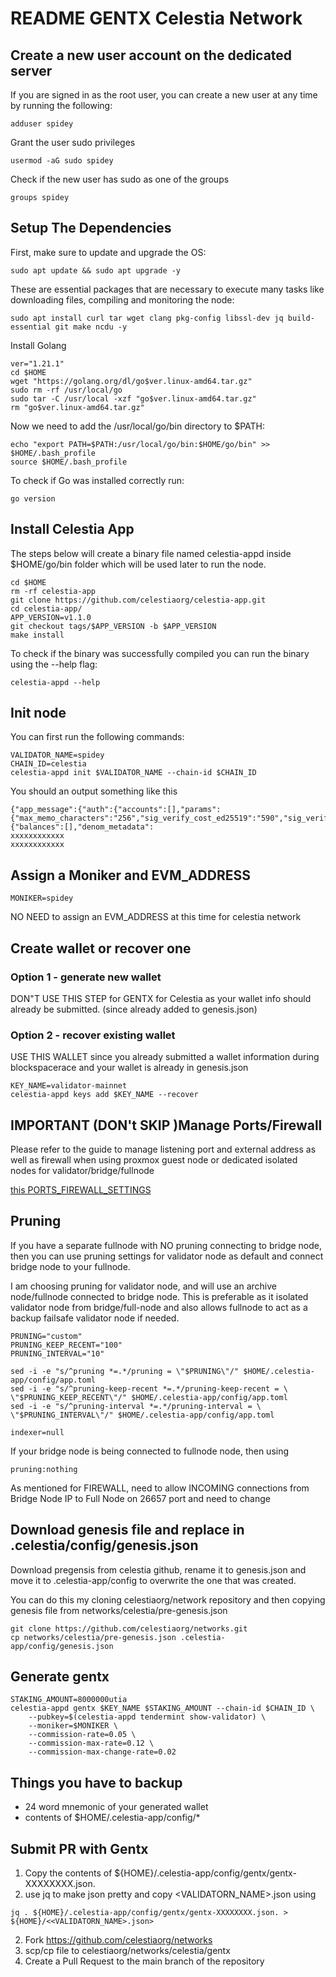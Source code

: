 #  README GENTX Celestia Network

## Create a new user account on the dedicated server

If you are signed in as the root user, you can create a new user at any time by running the following:

```
adduser spidey

```

Grant the user sudo privileges

```
usermod -aG sudo spidey

```

Check if the new user has sudo as one of the groups

```
groups spidey
```


## Setup The Dependencies

First, make sure to update and upgrade the OS:

```
sudo apt update && sudo apt upgrade -y

```

These are essential packages that are necessary to execute many tasks like downloading files, compiling and monitoring the node:

```
sudo apt install curl tar wget clang pkg-config libssl-dev jq build-essential git make ncdu -y

```


Install Golang

```
ver="1.21.1"
cd $HOME 
wget "https://golang.org/dl/go$ver.linux-amd64.tar.gz" 
sudo rm -rf /usr/local/go 
sudo tar -C /usr/local -xzf "go$ver.linux-amd64.tar.gz" 
rm "go$ver.linux-amd64.tar.gz" 
```

Now we need to add the /usr/local/go/bin directory to $PATH:

```
echo "export PATH=$PATH:/usr/local/go/bin:$HOME/go/bin" >> $HOME/.bash_profile
source $HOME/.bash_profile
```

To check if Go was installed correctly run:

```
go version

```

## Install Celestia App
The steps below will create a binary file named celestia-appd inside $HOME/go/bin folder which will be used later to run the node.

```
cd $HOME
rm -rf celestia-app
git clone https://github.com/celestiaorg/celestia-app.git
cd celestia-app/
APP_VERSION=v1.1.0
git checkout tags/$APP_VERSION -b $APP_VERSION
make install
```

To check if the binary was successfully compiled you can run the binary using the --help flag:

```
celestia-appd --help

```

## Init node

You can first run the following commands:

```
VALIDATOR_NAME=spidey
CHAIN_ID=celestia
celestia-appd init $VALIDATOR_NAME --chain-id $CHAIN_ID
```

You should an output something like this

```
{"app_message":{"auth":{"accounts":[],"params":{"max_memo_characters":"256","sig_verify_cost_ed25519":"590","sig_verify_cost_secp256k1":"1000","tx_sig_limit":"7","tx_size_cost_per_byte":"10"}},"bank":{"balances":[],"denom_metadata":
xxxxxxxxxxxx
xxxxxxxxxxxx
```

## Assign a Moniker and EVM_ADDRESS

```
MONIKER=spidey
```

NO NEED to assign an EVM_ADDRESS at this time for celestia network
<!-- %EVM_ADDRESS=<YOUR_ETH_ADDRESS_GOES_HERE> -->


## Create wallet or recover one

### Option 1 - generate new wallet

DON"T USE THIS STEP for GENTX for Celestia as your wallet info should already be submitted. (since already added to genesis.json)

<!-- ```
celestia-appd config keyring-backend test
```


```
KEY_NAME=validator
celestia-appd keys add $KEY_NAME
```

Sample output

```
- address: celestia1q4qtpgw9m6l4ezj6v0pc7l79eq7fpd83c9hnjq
  name: validator
  xxxxx
  xxxxx
```


Copy the wallet seed phrase and keep in secure place

Another IMPORTANT but optional action is backup your Validator_priv_key:

```
tar -czvf validator_key.tar.gz .celestia-app/config/*_key.json
gpg -o validator_key.tar.gz.gpg -ca validator_key.tar.gz
rm validator_key.tar.gz
```  -->

### Option 2 - recover existing wallet

USE THIS WALLET since you already submitted a wallet information during blockspacerace and your wallet is already in genesis.json

```
KEY_NAME=validator-mainnet
celestia-appd keys add $KEY_NAME --recover
```

<!-- ## Add genesis account -->

<!-- NO NEED for this step, since the genesis.json file already contains the balance for the address -->

<!-- ```
CELES_AMOUNT="8000000utia"
celestia-appd add-genesis-account $KEY_NAME $CELES_AMOUNT
``` -->


## IMPORTANT (DON't SKIP )Manage Ports/Firewall

Please refer to the guide to manage listening port and external address as well as firewall when using proxmox guest node or dedicated isolated nodes for validator/bridge/fullnode

[this PORTS_FIREWALL_SETTINGS](../ports_firewall_settings.md)

<!-- ## MANAGE PORTS (IMPORTANT) (Config.toml file edits) 

Add your public IP, port information to the list of external address and also configure laddr ports

### 1.  Default Listening address/port (P2P) for p2p connection (26656) in config.toml, 

Check/Modify default LISTENING port 26656 for p2p connection if setting validator on guest proxmox node

(a) You can keep this address to be the default address 26656, if using a dedicated node and no conflict between ports (fresh cloud node without anything else running on it now or in future). This is good choice if you have a separate node hosted on a separate server and port 26656 will not be in conflict.

Hence in config.toml I will keep under P2P configuration to be default

```
laddr = 0:0:0:0:26656
```
```
#######################################################
###           P2P Configuration Options             ###
#######################################################
[p2p]

# Address to listen for incoming connections
laddr = "tcp://0.0.0.0:26656"
```

(b) If you wish to install validator/fullnode as a guest node (proxmox guest), you can edit the default LISTENING p2p port for validator/fullnode from 26656 be 26603 (in case 26656 is taken). This is desirable say if you want multiple testnets of celestia, to be run as different guest nodes and all need access to 26656. This changes the default port for listening for p2p connection for validator from 26656 to 26603. This is important if you are using say a proxmox guest node for validator and using natting to map ports from guest to host node. Here note that you will also need to setup natting from guest port 26603 to Host port 26603. If you have firewall, you need to open 26603 port in firewall.


Hence in config.toml I will change under P2P configuration

```
laddr = 0:0:0:0:26603
```

This will change the entry to something like this

```
#######################################################
###           P2P Configuration Options             ###
#######################################################
[p2p]

# Address to listen for incoming connections
laddr = "tcp://0.0.0.0:26603"
```

### 2.  EXTERNAL address (P2P), Add HOST IP/Public IP to the list of external address in config.toml, this is essential for outgoing connections.

Here I will add my HOST_IP and port to external_address under P2P configuration

(a) In case of hosting on a separate dedicated node, use PUBLIC IP (one from -ifconfig) and port same as p2p port 

```
external_address=<PUBLIC_IP>:26656
```

When both of these are setup it will look like below:

```
#######################################################
###           P2P Configuration Options             ###
#######################################################
[p2p]

# Address to listen for incoming connections
laddr = "tcp://0.0.0.0:26656"

# Address to advertise to peers for them to dial
# If empty, will use the same port as the laddr,
# and will introspect on the listener or use UPnP
# to figure out the address. ip and port are required
# example: 159.89.10.97:26656

external_address = "<YOUR_HOST_IP>:26656"
```

(b) In case of hosting on a guest proxmox node use this as the HOST_IP (ip corresponding to host of proxmox server which is also the public IP address) and port same as default LISTENING p2p port chosen (26603 chosen before)


```
external_address=<YOUR_HOST_IP>:26603
```

When both of these are setup it will look like below:

```
#######################################################
###           P2P Configuration Options             ###
#######################################################
[p2p]

# Address to listen for incoming connections
laddr = "tcp://0.0.0.0:26603"

# Address to advertise to peers for them to dial
# If empty, will use the same port as the laddr,
# and will introspect on the listener or use UPnP
# to figure out the address. ip and port are required
# example: 159.89.10.97:26656

external_address = "<PROXMOX_HOST_IP>:26603"
```

### 3.  LISTENING address for RPC. If you are going to run a bridge node and need to connect it to validator/fullnode, you also need to allow port 26657 (default rpc port) from your validator/fullnode node to be able to accessed by your bridge node.

You can do this by setting laddr in RPC SERVER CONNECTIONs as 

```
laddr = 0:0:0:0:26657

```

This will change the setting as follows:
```
#######################################################################
###                 Advanced Configuration Options                  ###
#######################################################################

#######################################################
###       RPC Server Configuration Options          ###
#######################################################
[rpc]

# TCP or UNIX socket address for the RPC server to listen on
laddr = "tcp://0.0.0.0:26657"
```

REMEMBER, if FIREWALL is ENABLED, you need to allow BRIDGE NODE IP to be able to access FullNode/Validator NODE port 26657 (See Firewall rules below)

## FIREWALL: Setting up firewall when hosting validator on proxmox guest node/ vs separate server node (one can use ufw too)

Proxmox firewall configurations only allow to proxmox instance
### 1.  OPEN SSH port 22 on guest node 

Settings for Proxmox firewall (via GUI interface):
Here DESTINATION port (D.Port) is 22, interface: net0, Protocol: tcp, ACTION: accept, TYPE:in

Setting for ufw:
sudo ufw allow ssh

### (2a) OPEN DEFAULT listening port for p2p connection, 26656 
Settings for ufw:
sudo ufw allow 26656

OR

### (2b) PROXMOX GUEST NODE only, OPEN user specified listening port for p2p connection (set above), 26603 on guest node (when P2P default port has been changed)

Settings for Proxmox firewall (via GUI interface):
Here DESTINATION port (D.Port) is 26603, interface: net0, Protocol: tcp, ACTION: accept, TYPE:in

Settings for ufw:
sudo ufw allow 26603

###  3. OPEN listening port p2p connection, 26603 on host node (if firewall enabled on host)

###  4. (IMPORTANT IF BRIDGE NODE IS CONNECTING TO THIS VALIDATOR/FULLNODE) OPEN RPC listening port 26657 ONLY to bridge node IP (SOURCE)
Settings for Proxmox firewall (via GUI interface):
Here DESTINATION port (D.Port) is 26657, SOURCE: <BRIDGE_NODE_IP> interface: net0, Protocol: tcp, ACTION: accept, TYPE:in

You can also connect bridge node to the fullnode (backup node) -->

## Pruning 

If you have a separate fullnode with NO pruning connecting to bridge node, then you can use pruning settings for validator node as default and connect bridge node to your fullnode.

I am choosing pruning for validator node, and will use an archive node/fullnode connected to bridge node. This is preferable as it isolated validator node from bridge/full-node and also allows fullnode to act as a backup failsafe validator node if needed.

```
PRUNING="custom"
PRUNING_KEEP_RECENT="100"
PRUNING_INTERVAL="10"

sed -i -e "s/^pruning *=.*/pruning = \"$PRUNING\"/" $HOME/.celestia-app/config/app.toml
sed -i -e "s/^pruning-keep-recent *=.*/pruning-keep-recent = \
\"$PRUNING_KEEP_RECENT\"/" $HOME/.celestia-app/config/app.toml
sed -i -e "s/^pruning-interval *=.*/pruning-interval = \
\"$PRUNING_INTERVAL\"/" $HOME/.celestia-app/config/app.toml
```

```
indexer=null
```


If your bridge node is being connected to fullnode node, then using 

```
pruning:nothing
```

As mentioned for FIREWALL, need to allow INCOMING connections from Bridge Node IP to Full Node on 26657 port and need to change

## Download genesis file and replace in .celestia/config/genesis.json

Download pregensis from celestia github, rename it to genesis.json and move it to .celestia-app/config 
to overwrite the one that was created.

You can do this my cloning celestiaorg/network repository and then copying genesis file from networks/celestia/pre-genesis.json

```
git clone https://github.com/celestiaorg/networks.git
cp networks/celestia/pre-genesis.json .celestia-app/config/genesis.json
```


## Generate gentx

```
STAKING_AMOUNT=8000000utia
celestia-appd gentx $KEY_NAME $STAKING_AMOUNT --chain-id $CHAIN_ID \
    --pubkey=$(celestia-appd tendermint show-validator) \
    --moniker=$MONIKER \
    --commission-rate=0.05 \
    --commission-max-rate=0.12 \
    --commission-max-change-rate=0.02
```


## Things you have to backup

- 24 word mnemonic of your generated wallet
- contents of $HOME/.celestia-app/config/*


## Submit PR with Gentx

1. Copy the contents of ${HOME}/.celestia-app/config/gentx/gentx-XXXXXXXX.json.
2. use jq to make json pretty and copy <VALIDATORN_NAME>.json using 
```
jq . ${HOME}/.celestia-app/config/gentx/gentx-XXXXXXXX.json. > ${HOME}/<<VALIDATORN_NAME>.json>
```
2. Fork https://github.com/celestiaorg/networks
3. scp/cp file to celestiaorg/networks/celestia/gentx
4. Create a Pull Request to the main branch of the repository